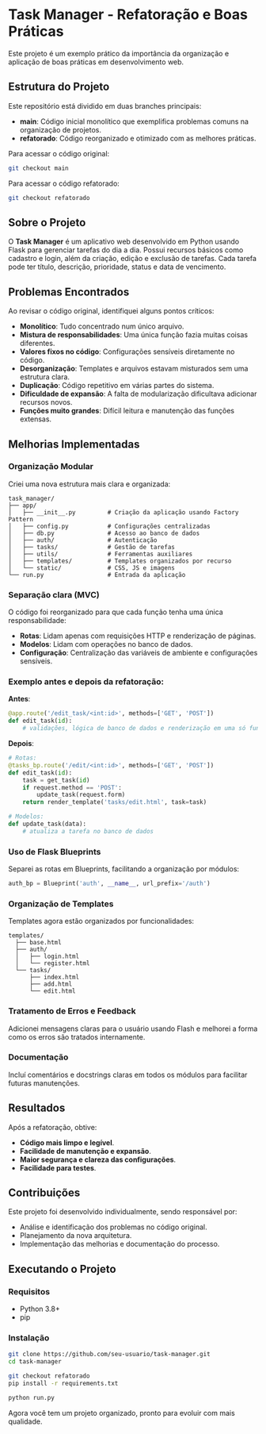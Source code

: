# Task Manager - Refatoração e Boas Práticas

Este projeto é um exemplo prático da importância da organização e aplicação de boas práticas em desenvolvimento web.

## Estrutura do Projeto

Este repositório está dividido em duas branches principais:

- **main**: Código inicial monolítico que exemplifica problemas comuns na organização de projetos.
- **refatorado**: Código reorganizado e otimizado com as melhores práticas.

Para acessar o código original:
```bash
git checkout main
```

Para acessar o código refatorado:
```bash
git checkout refatorado
```

## Sobre o Projeto

O **Task Manager** é um aplicativo web desenvolvido em Python usando Flask para gerenciar tarefas do dia a dia. Possui recursos básicos como cadastro e login, além da criação, edição e exclusão de tarefas. Cada tarefa pode ter título, descrição, prioridade, status e data de vencimento.

## Problemas Encontrados

Ao revisar o código original, identifiquei alguns pontos críticos:

- **Monolítico**: Tudo concentrado num único arquivo.
- **Mistura de responsabilidades**: Uma única função fazia muitas coisas diferentes.
- **Valores fixos no código**: Configurações sensíveis diretamente no código.
- **Desorganização**: Templates e arquivos estavam misturados sem uma estrutura clara.
- **Duplicação**: Código repetitivo em várias partes do sistema.
- **Dificuldade de expansão**: A falta de modularização dificultava adicionar recursos novos.
- **Funções muito grandes**: Difícil leitura e manutenção das funções extensas.

## Melhorias Implementadas

### Organização Modular

Criei uma nova estrutura mais clara e organizada:
```
task_manager/
├── app/
│   ├── __init__.py         # Criação da aplicação usando Factory Pattern
│   ├── config.py           # Configurações centralizadas
│   ├── db.py               # Acesso ao banco de dados
│   ├── auth/               # Autenticação
│   ├── tasks/              # Gestão de tarefas
│   ├── utils/              # Ferramentas auxiliares
│   ├── templates/          # Templates organizados por recurso
│   └── static/             # CSS, JS e imagens
└── run.py                  # Entrada da aplicação
```

### Separação clara (MVC)

O código foi reorganizado para que cada função tenha uma única responsabilidade:

- **Rotas**: Lidam apenas com requisições HTTP e renderização de páginas.
- **Modelos**: Lidam com operações no banco de dados.
- **Configuração**: Centralização das variáveis de ambiente e configurações sensíveis.

### Exemplo antes e depois da refatoração:

**Antes**:
```python
@app.route('/edit_task/<int:id>', methods=['GET', 'POST'])
def edit_task(id):
    # validações, lógica de banco de dados e renderização em uma só função
```

**Depois**:
```python
# Rotas:
@tasks_bp.route('/edit/<int:id>', methods=['GET', 'POST'])
def edit_task(id):
    task = get_task(id)
    if request.method == 'POST':
        update_task(request.form)
    return render_template('tasks/edit.html', task=task)

# Modelos:
def update_task(data):
    # atualiza a tarefa no banco de dados
```

### Uso de Flask Blueprints

Separei as rotas em Blueprints, facilitando a organização por módulos:

```python
auth_bp = Blueprint('auth', __name__, url_prefix='/auth')
```

### Organização de Templates

Templates agora estão organizados por funcionalidades:
```
templates/
  ├── base.html
  ├── auth/
  │   ├── login.html
  │   └── register.html
  └── tasks/
      ├── index.html
      ├── add.html
      └── edit.html
```

### Tratamento de Erros e Feedback

Adicionei mensagens claras para o usuário usando Flash e melhorei a forma como os erros são tratados internamente.

### Documentação

Incluí comentários e docstrings claras em todos os módulos para facilitar futuras manutenções.

## Resultados

Após a refatoração, obtive:
- **Código mais limpo e legível**.
- **Facilidade de manutenção e expansão**.
- **Maior segurança e clareza das configurações**.
- **Facilidade para testes**.

## Contribuições

Este projeto foi desenvolvido individualmente, sendo responsável por:

- Análise e identificação dos problemas no código original.
- Planejamento da nova arquitetura.
- Implementação das melhorias e documentação do processo.

## Executando o Projeto

### Requisitos
- Python 3.8+
- pip

### Instalação
```bash
git clone https://github.com/seu-usuario/task-manager.git
cd task-manager

git checkout refatorado
pip install -r requirements.txt

python run.py
```

Agora você tem um projeto organizado, pronto para evoluir com mais qualidade.

